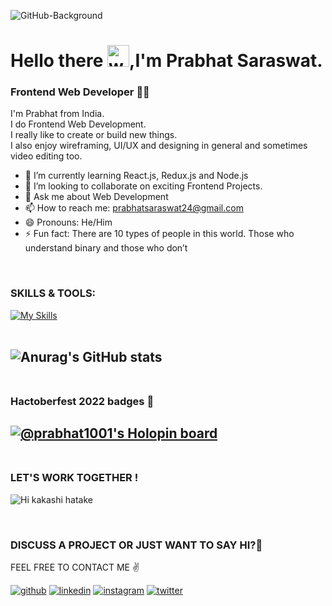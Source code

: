 <!-- ![20220125_002950](https://user-images.githubusercontent.com/71027441/150847413-face7266-68f3-489a-a527-5eaf4e607ab2.jpg) -->
![GitHub-Background](https://user-images.githubusercontent.com/71027441/161906464-e0be095c-9aa1-4c3d-9bd6-491282406f0e.jpg)

# Hello there <img alt="wave" src="https://emojis.slackmojis.com/emojis/images/1588177020/8809/wave_hello.gif?1588177020" width="35">,I'm Prabhat Saraswat.
### Frontend Web Developer 👨‍💻
<!-- ![Frontend Web Developer](https://pbs.twimg.com/profile_banners/851454733365772289/1642696623/600x200 ) -->

I'm Prabhat from India. <br>
I do Frontend Web Development.<br>
I really like to create or build new things.<br>
I also enjoy wireframing, UI/UX and designing in general and sometimes video editing too.

- 🌱 I’m currently learning React.js, Redux.js and Node.js
- 👯 I’m looking to collaborate on exciting Frontend Projects.
- 💬 Ask me about Web Development  
- 📫 How to reach me: prabhatsaraswat24@gmail.com 
- 😄 Pronouns: He/Him
- ⚡ Fun fact: There are 10 types of people in this world. Those who understand binary and those who don’t

<br>

### SKILLS & TOOLS:

[![My Skills](https://skillicons.dev/icons?i=html,css,js,bootstrap,react,redux,firebase,mongodb,nodejs,mysql,github,git,java,py,jquery,figma,styledcomponents,vscode,idea,linux,cpp,arduino,raspberrypi,stackoverflow,ps,discord,md&perline=9)](https://skillicons.dev)
<br>
<br>

![Anurag's GitHub stats](https://github-readme-stats.vercel.app/api?username=prabhat1001&show_icons=true&theme=github_dark) 
<br>
<br>
-----------------------------------
### Hactoberfest 2022 badges 🍁
<!-- ![192114009-0830321a-d227-4a4d-8411-6c03b54d7ce6](https://user-images.githubusercontent.com/71027441/196583383-f734bfe5-7c3b-4725-a3be-64d89883f395.png) -->

<!-- https://user-images.githubusercontent.com/71027441/196585237-ff41eaa0-671d-4856-8854-3de93754abb7.mp4 -->

[![@prabhat1001's Holopin board](https://holopin.me/prabhat1001)](https://holopin.io/@prabhat1001)
<br>
<br>
-----------------------------------

### LET'S WORK TOGETHER !

![Hi kakashi hatake](https://user-images.githubusercontent.com/71027441/164912438-b895af0c-cb92-44db-8e0e-cbbef39ba339.gif)


<br>

### DISCUSS A PROJECT OR JUST WANT TO SAY HI?🍁
FEEL FREE TO CONTACT ME ✌️
<!-- Links -->

[![github](https://skillicons.dev/icons?i=github)](https://twitter.com/PrabhatSar10)
[![linkedin](https://skillicons.dev/icons?i=linkedin)](https://www.linkedin.com/in/prabhatkumarsaraswat/)
[![instagram](https://skillicons.dev/icons?i=instagram)](https://www.instagram.com/saraswat__prabhat)
[![twitter](https://skillicons.dev/icons?i=twitter)](https://twitter.com/PrabhatSar10)
<br>






<!--
**prabhat1001/prabhat1001** is a ✨ _special_ ✨ repository because its `README.md` (this file) appears on your GitHub profile.

Here are some ideas to get you started:

- 🔭 I’m currently working on ...
- 🌱 I’m currently learning ...
- 👯 I’m looking to collaborate on ...
- 🤔 I’m looking for help with ...
- 💬 Ask me about ...
- 📫 How to reach me: ...
- 😄 Pronouns: ...
- ⚡ Fun fact: ...
-->

